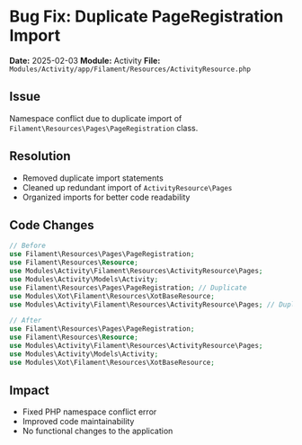 # Bug Fix: Duplicate PageRegistration Import

**Date:** 2025-02-03
**Module:** Activity
**File:** `Modules/Activity/app/Filament/Resources/ActivityResource.php`

## Issue
Namespace conflict due to duplicate import of `Filament\Resources\Pages\PageRegistration` class.

## Resolution
- Removed duplicate import statements
- Cleaned up redundant import of `ActivityResource\Pages`
- Organized imports for better code readability

## Code Changes
```php
// Before
use Filament\Resources\Pages\PageRegistration;
use Filament\Resources\Resource;
use Modules\Activity\Filament\Resources\ActivityResource\Pages;
use Modules\Activity\Models\Activity;
use Filament\Resources\Pages\PageRegistration; // Duplicate
use Modules\Xot\Filament\Resources\XotBaseResource;
use Modules\Activity\Filament\Resources\ActivityResource\Pages; // Duplicate

// After
use Filament\Resources\Pages\PageRegistration;
use Filament\Resources\Resource;
use Modules\Activity\Filament\Resources\ActivityResource\Pages;
use Modules\Activity\Models\Activity;
use Modules\Xot\Filament\Resources\XotBaseResource;
```

## Impact
- Fixed PHP namespace conflict error
- Improved code maintainability
- No functional changes to the application

